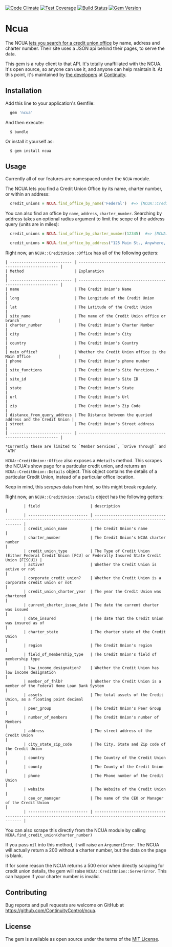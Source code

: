 [![Code Climate](https://codeclimate.com/github/ContinuityControl/ncua/badges/gpa.svg)](https://codeclimate.com/github/ContinuityControl/ncua)
[![Test Coverage](https://codeclimate.com/github/ContinuityControl/ncua/badges/coverage.svg)](https://codeclimate.com/github/ContinuityControl/ncua/coverage)
[![Build Status](https://travis-ci.org/ContinuityControl/ncua.svg)](https://travis-ci.org/ContinuityControl/ncua)
[![Gem Version](https://badge.fury.io/rb/ncua.svg)](http://badge.fury.io/rb/ncua)
# Ncua

The NCUA [lets you search for a credit union office](http://www.ncua.gov/NCUAMapping/Pages/NCUAGOVMapping.aspx) by name, address and charter number. Their site uses a JSON api behind their pages, to serve the data.

This gem is a ruby client to that API. It's totally unaffiliated with the NCUA.
It's open source, so anyone can use it, and anyone can help maintain it. At
this point, it's maintained by [the
developers](http://engineering.continuity.net/) at
[Continuity](http://continuity.net).

## Installation

Add this line to your application's Gemfile:

```ruby
  gem 'ncua'
```

And then execute:
```
  $ bundle
```
Or install it yourself as:
```
  $ gem install ncua
```
## Usage

Currently all of our features are namespaced under the `NCUA` module.

The NCUA lets you find a Credit Union Office by its name, charter number, or within an address:

```ruby
  credit_unions = NCUA.find_office_by_name('Federal')  #=> [NCUA::CreditUnion::Office, ... ]
```

You can also find an office by `name`, `address`, `charter_number`. Searching by address takes an optional radius argument to limit the scope of the address query (units are in miles):
```ruby
  credit_unions = NCUA.find_office_by_charter_number(12345)  #=> [NCUA::CreditUnion::Office, ... ]

  credit_unions = NCUA.find_office_by_address("125 Main St., Anywhere, CT", radius: 50)  #=> [NCUA::CreditUnion::Office, ... ]
```

Right now, an `NCUA::CreditUnion::Office` has all of the following getters:

 ```
 | --------------------------- | ------------------------------------------------------------- |
 | Method                      | Explanation                                                   |
 | --------------------------- | ------------------------------------------------------------- |
 | name                        | The Credit Union's Name                                       |
 | long                        | The Longitude of the Credit Union                             |
 | lat                         | The Latitude of the Credit Union                              |
 | site_name                   | The name of the Credit Union office or branch                 |
 | charter_number              | The Credit Union's Charter Number                             |
 | city                        | The Credit Union's City                                       |
 | country                     | The Credit Union's Country                                    |
 | main_office?                | Whether the Credit Union office is the Main Office            |
 | phone                       | The Credit Union's phone number                               |
 | site_functions              | The Credit Union's Site functions.*                           |
 | site_id                     | The Credit Union's Site ID                                    |
 | state                       | The Credit Union's State                                      |
 | url                         | The Credit Union's Url                                        |
 | zip                         | The Credit Union's Zip Code                                   |
 | distance_from_query_address | The Distance between the queried address and the Credit Union |
 | street                      | The Credit Union's Street address                             |
 | --------------------------- | ------------------------------------------------------------- |

*Currently these are limited to `Member Services`, `Drive Through` and `ATM`
```

`NCUA::CreditUnion::Office` also exposes a `#details` method. This scrapes the NCUA's show page for a particular credit union, and returns an `NCUA::CreditUnion::Details` object. This object contains the details of a particular Credit Union, instead of a particular office location.

Keep in mind, this _scrapes_ data from html, so this might break regularly.

Right now, an `NCUA::CreditUnion::Details` object has the following getters:
```
        | field                      | description                                                                                                  |
        | -------------------------- | ------------------------------------------------------------------------------------------------------------ |
        | credit_union_name          | The Credit Union's name                                                                                      |
        | charter_number             | The Credit Union's NCUA charter number                                                                       |
        | credit_union_type          | The Type of Credit Union (Either Federal Credit Union [FCU] or Federally Insured State Credit Union [FISCU]) |
        | active?                    | Whether the Credit Union is active or not                                                                    |
        | corporate_credit_union?    | Whether the Credit Union is a corporate credit union or not                                                  |
        | credit_union_charter_year  | The year the Credit Union was chartered                                                                      |
        | current_charter_issue_date | The date the current charter was issued                                                                      |
        | date_insured               | The date that the Credit Union was insured as of                                                             |
        | charter_state              | The charter state of the Credit Union                                                                        |
        | region                     | The Credit Union's region                                                                                    |
        | field_of_membership_type   | The Credit Union's field of membership type                                                                  |
        | low_income_designation?    | Whether the Credit Union has low income designation                                                          |
        | member_of_fhlb?            | Whether the Credit Union is a member of the Federal Home Loan Bank System                                    |
        | assets                     | The total assets of the Credit Union, as a floating point decimal                                            |
        | peer_group                 | The Credit Union's Peer Group                                                                                |
        | number_of_members          | The Credit Union's number of Members                                                                         |
        | address                    | The street address of the Credit Union                                                                       |
        | city_state_zip_code        | The City, State and Zip code of the Credit Union                                                             |
        | country                    | The Country of the Credit Union                                                                              |
        | county                     | The County of the Credit Union                                                                               |
        | phone                      | The Phone number of the Credit Union                                                                         |
        | website                    | The Website of the Credit Union                                                                              |
        | ceo_or_manager             | The name of the CEO or Manager of the Credit Union                                                           |
        | -------------------------- | ------------------------------------------------------------------------------------------------------------ |
```

You can also scrape this directly from the NCUA module by calling `NCUA.find_credit_union(charter_number)`

If you pass `nil` into this method, it will raise an `ArgumentError`. The NCUA will actually return a 200 without a charter number, but the data on the page is blank.

If for some reason the NCUA returns a 500 error when directly scraping for credit union details, the gem will raise `NCUA::CreditUnion::ServerError`. This can happen if your charter number is invalid.

## Contributing

Bug reports and pull requests are welcome on GitHub at https://github.com/ContinuityControl/ncua.

## License

The gem is available as open source under the terms of the [MIT License](http://opensource.org/licenses/MIT).
